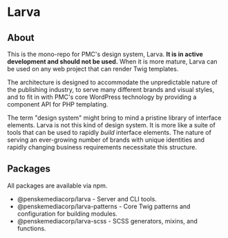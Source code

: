 # Larva

## About

This is the mono-repo for PMC's design system, Larva. **It is in active development and should not be used.** When it is more mature, Larva can be used on any web project that can render Twig templates.

The architecture is designed to accommodate the unpredictable nature of the publishing industry, to serve many different brands and visual styles, and to fit in with PMC's core WordPress technology by providing a component API for PHP templating.

The term "design system" might bring to mind a pristine library of interface elements. Larva is not this kind of design system. It is more like a suite of tools that can be used to rapidly _build_ interface elements. The nature of serving an ever-growing number of brands with unique identities and rapidly changing business requirements necessitate this structure.

## Packages

All packages are available via npm.

- @penskemediacorp/larva - Server and CLI tools.
- @penskemediacorp/larva-patterns - Core Twig patterns and configuration for building modules.
- @penskemediacorp/larva-scss - SCSS generators, mixins, and functions.
